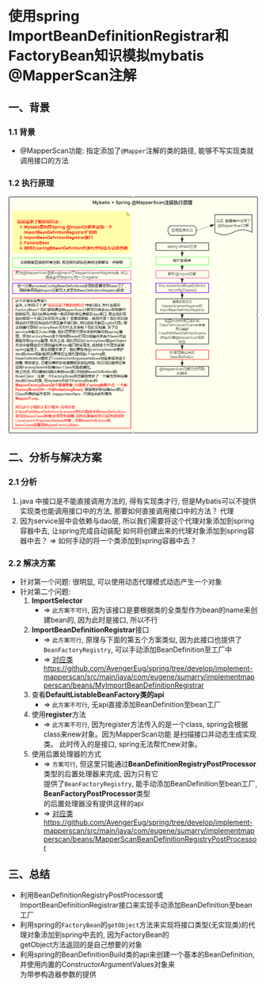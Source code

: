 # 使用spring ImportBeanDefinitionRegistrar和FactoryBean知识模拟mybatis @MapperScan注解

## 一、背景

### 1.1 背景

  * @MapperScan功能: 指定添加了`@Mapper`注解的类的路径, 能够不写实现类就调用接口的方法
  
### 1.2 执行原理

![@MapperScan注解执行流程.png](https://github.com/AvengerEug/spring/blob/develop/implement-mapperscan/@MapperScan注解执行流程.png)

## 二、分析与解决方案

### 2.1 分析
  1. java 中接口是不能直接调用方法的, 得有实现类才行, 但是Mybatis可以不提供实现类也能调用接口中的方法,
     那要如何直接调用接口中的方法？ 代理
  2. 因为service层中会依赖与dao层, 所以我们需要将这个代理对象添加到spring容器中去, 让spring完成自动装配
     如何将创建出来的代理对象添加到spring容器中去？ => 如何手动的将一个类添加到spring容器中去？
     
### 2.2 解决方案
  * 针对第一个问题: 很明显, 可以使用动态代理模式动态产生一个对象
  * 针对第二个问题: 
    1. **ImportSelector**
       * => `此方案不可行`, 因为该接口是要根据类的全类型作为bean的name来创建bean的, 因为此时是接口, 所以不行
    2. **ImportBeanDefinitionRegistrar**接口
       * => `此方案可行`, 原理与下面的第五个方案类似, 因为此接口也提供了`BeanFactoryRegistry`, 可以手动添加BeanDefinition至工厂中
       * => [对应类https://github.com/AvengerEug/spring/tree/develop/implement-mapperscan/src/main/java/com/eugene/sumarry/implementmapperscan/beans/MyImportBeanDefinitionRegistrar](https://github.com/AvengerEug/spring/tree/develop/implement-mapperscan/src/main/java/com/eugene/sumarry/implementmapperscan/beans/MyImportBeanDefinitionRegistrar)
    3. 查看**DefaultListableBeanFactory类的api**
       * => `此方案不可行`, 无api直接添加BeanDefinition至bean工厂
    4. 使用**register**方法  
       * => `此方案不可行`, 因为register方法传入的是一个class, spring会根据class来new对象。因为MapperScan功能
         是扫描接口并动态生成实现类。 此时传入的是接口, spring无法帮忙new对象。
    5. 使用后置处理器的方式
       * => `方案可行`, 但这里只能通过**BeanDefinitionRegistryPostProcessor**类型的后置处理器来完成, 因为只有它  
            提供了`BeanFactoryRegistry`, 能手动添加BeanDefinition至bean工厂, **BeanFactoryPostProcessor**类型  
            的后置处理器没有提供这样的api
       * => [对应类https://github.com/AvengerEug/spring/tree/develop/implement-mapperscan/src/main/java/com/eugene/sumarry/implementmapperscan/beans/MapperScanBeanDefinitionRegistryPostProcessor](https://github.com/AvengerEug/spring/tree/develop/implement-mapperscan/src/main/java/com/eugene/sumarry/implementmapperscan/beans/MapperScanBeanDefinitionRegistryPostProcessor)
    
## 三、总结
  * 利用BeanDefinitionRegistryPostProcessor或ImportBeanDefinitionRegistrar接口来实现手动添加BeanDefinition至bean工厂
  * 利用spring的`FactoryBean`的`getObject`方法来实现将接口类型(无实现类)的代理对象添加到spring中去的, 因为FactoryBean的  
    getObject方法返回的是自己想要的对象
  * 利用spring的BeanDefinitionBuild类的api来创建一个基本的BeanDefinition, 并使用内置的ConstructorArgumentValues对象来  
    为带参构造器参数的提供
